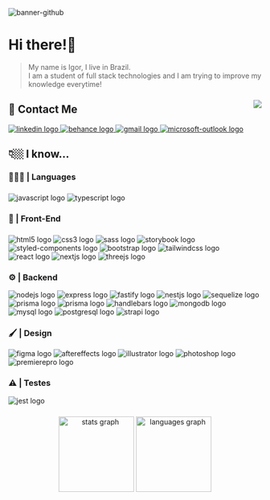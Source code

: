![banner-github](https://user-images.githubusercontent.com/86114583/209675603-02962bc1-d5b8-4c43-8d3a-fb10e874f32e.png)




<h1 align="left">Hi there!👾</h1>

 > My name is Igor, I live in Brazil.<br>I am a student of full stack technologies and I am trying to improve my knowledge everytime!

###

<img align="right" src="https://profile-counter.glitch.me/igorviniciussantana/count.svg?"  />


<h2 align="left">📨  Contact Me</h2>

<div align="left">
    <a href="https://www.linkedin.com/in/igorviniciussantana" target="_blank">
    <img src="https://img.shields.io/badge/LinkedIn-0077B5?style=for-the-badge&logo=linkedin&logoColor=white"  alt="linkedin logo"  />
  </a>
  <a href="https://www.behance.net/igorvinicius8" target="_blank">
    <img src="https://img.shields.io/badge/Behance-0054F7?style=for-the-badge&logo=behance&logoColor=white" alt="behance logo"  />
  </a>
  <a href="igor.santana@estudante.ifms.edu.br" target="_blank">
    <img src="https://img.shields.io/badge/Gmail-D14836?style=for-the-badge&logo=gmail&logoColor=white" alt="gmail logo"  />
  </a>
  <a href="igor_vinicius2011@hotmail.com" target="_blank">
    <img src="https://img.shields.io/badge/Microsoft_Outlook-0078D4?style=for-the-badge&logo=microsoft-outlook&logoColor=white" alt="microsoft-outlook logo"  />
  </a>


</div>

###

<h2 align="left">👇🏼 I know...</h2>

###

<h3>🧑🏽‍💻 | Languages</h3>

###
<div align="left">
  <img src="https://img.shields.io/badge/JavaScript-323330?style=for-the-badge&logo=javascript&logoColor=F7DF1E"  alt="javascript logo"  />
      <img src="https://img.shields.io/badge/TypeScript-007ACC?style=for-the-badge&logo=typescript&logoColor=white"  alt="typescript logo"  />
    </div>

<h3>🎨 | Front-End</h3>

###

<div align="left">
<img src="https://img.shields.io/badge/HTML5-E34F26?style=for-the-badge&logo=html5&logoColor=white"  alt="html5 logo"  />
  <img src="https://img.shields.io/badge/CSS3-1572B6?style=for-the-badge&logo=css3&logoColor=white"  alt="css3 logo"  />
  <img src="https://img.shields.io/badge/Sass-CC6699?style=for-the-badge&logo=sass&logoColor=white" alt="sass logo"  />
  <img src="https://img.shields.io/badge/storybook-FF4785?style=for-the-badge&logo=storybook&logoColor=white" alt="storybook logo"  />
  <img src="https://img.shields.io/badge/styled--components-DB7093?style=for-the-badge&logo=styled-components&logoColor=white" alt="styled-components logo"  />
    
   <img src="https://img.shields.io/badge/Bootstrap-563D7C?style=for-the-badge&logo=bootstrap&logoColor=white"  alt="bootstrap logo"  />
     <img src="https://img.shields.io/badge/Tailwind_CSS-38B2AC?style=for-the-badge&logo=tailwind-css&logoColor=white"  alt="tailwindcss logo"  />
      <img src="https://img.shields.io/badge/React-20232A?style=for-the-badge&logo=react&logoColor=61DAFB"  alt="react logo"  />
  <img src="https://img.shields.io/badge/next.js-000000?style=for-the-badge&logo=nextdotjs&logoColor=white"  alt="nextjs logo"  />
  <img src="https://img.shields.io/badge/ThreeJs-black?style=for-the-badge&logo=three.js&logoColor=white" alt="threejs logo"  />
  
  </div>

<h3>⚙️ | Backend</h3>

<div align="left">
    <img src="https://img.shields.io/badge/Node.js-339933?style=for-the-badge&logo=nodedotjs&logoColor=white" alt="nodejs logo"  />
  <img src="https://img.shields.io/badge/Express.js-000000?style=for-the-badge&logo=express&logoColor=white" alt="express logo"  />
    <img src="https://img.shields.io/badge/fastify-202020?style=for-the-badge&logo=fastify&logoColor=white" alt="fastify logo"  />
<img src="https://img.shields.io/badge/nestjs-E0234E?style=for-the-badge&logo=nestjs&logoColor=white" alt="nestjs logo"  />
    <img src="https://img.shields.io/badge/Sequelize-52B0E7?style=for-the-badge&logo=Sequelize&logoColor=white" alt="sequelize logo"  />
    <img src="https://img.shields.io/badge/Prisma-3982CE?style=for-the-badge&logo=Prisma&logoColor=white" alt="prisma logo"  />
     <img src="https://img.shields.io/badge/EJS-green?style=for-the-badge&logo=EJS&logoColor=white" alt="prisma logo"  />
     <img src="https://img.shields.io/badge/Handlebars.js-f0772b?style=for-the-badge&logo=handlebarsdotjs&logoColor=black" alt="handlebars logo"  />
    <img src="https://img.shields.io/badge/MongoDB-4EA94B?style=for-the-badge&logo=mongodb&logoColor=white" alt="mongodb logo"  />
  <img src="https://img.shields.io/badge/MySQL-005C84?style=for-the-badge&logo=mysql&logoColor=white" alt="mysql logo"  />
  <img src="https://img.shields.io/badge/PostgreSQL-316192?style=for-the-badge&logo=postgresql&logoColor=white" alt="postgresql logo"  />
  <img src="https://img.shields.io/badge/strapi-2F2E8B?style=for-the-badge&logo=strapi&logoColor=white" alt="strapi logo"  />
 
    

</div>

<h3>🖌️ | Design</h3>

<div align="left">
      <img src="https://img.shields.io/badge/Figma-F24E1E?style=for-the-badge&logo=figma&logoColor=white"  alt="figma logo"  />
  <img src="https://img.shields.io/badge/Adobe%20after%20affects-CF96FD?style=for-the-badge&logo=Adobe%20after%20effects&logoColor=393665"  alt="aftereffects logo"  />
  <img src="https://img.shields.io/badge/Adobe%20Illustrator-FF9A00?style=for-the-badge&logo=adobe%20illustrator&logoColor=white"  alt="illustrator logo"  />
  <img src="https://img.shields.io/badge/Adobe%20Photoshop-31A8FF?style=for-the-badge&logo=Adobe%20Photoshop&logoColor=black"  alt="photoshop logo"  />
  <img src="https://img.shields.io/badge/Adobe%20Premiere%20Pro-9999FF?style=for-the-badge&logo=Adobe%20Premiere%20Pro&logoColor=white"  alt="premierepro logo"  />
    </div>
    
    
<h3>⚠️ | Testes</h3>
<div align="left">
     <img src="https://img.shields.io/badge/Jest-C21325?style=for-the-badge&logo=jest&logoColor=white"  alt="jest logo"  />

</div>

###

<div align="center">
  <img src="https://github-readme-stats.vercel.app/api?hide_title=false&hide_rank=false&show_icons=true&include_all_commits=true&count_private=true&disable_animations=false&theme=dark&locale=en&hide_border=true&username=igorviniciussantana" height="150" alt="stats graph"  />
  <img src="https://github-readme-stats.vercel.app/api/top-langs?locale=en&hide_title=false&layout=compact&card_width=320&langs_count=5&theme=dark&hide_border=true&username=igorviniciussantana" height="150" alt="languages graph"  />
</div>

###

